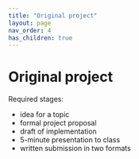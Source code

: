 ```yaml
---
title: "Original project"
layout: page
nav_order: 4
has_children: true
---
```



# Original project

Required stages:

- idea for a topic
- formal project proposal
- draft of implementation
- 5-minute presentation to class
- written submission in two formats